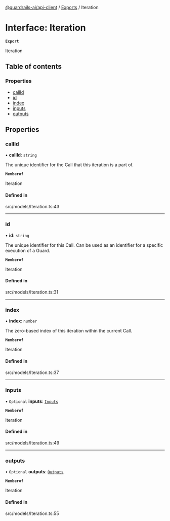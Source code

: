 [@guardrails-ai/api-client](../README.md) / [Exports](../modules.md) / Iteration

# Interface: Iteration

**`Export`**

Iteration

## Table of contents

### Properties

- [callId](Iteration.md#callid)
- [id](Iteration.md#id)
- [index](Iteration.md#index)
- [inputs](Iteration.md#inputs)
- [outputs](Iteration.md#outputs)

## Properties

### callId

• **callId**: `string`

The unique identifier for the Call that this iteration is a part of.

**`Memberof`**

Iteration

#### Defined in

src/models/Iteration.ts:43

___

### id

• **id**: `string`

The unique identifier for this Call.  Can be used as an identifier for a specific execution of a Guard.

**`Memberof`**

Iteration

#### Defined in

src/models/Iteration.ts:31

___

### index

• **index**: `number`

The zero-based index of this iteration within the current Call.

**`Memberof`**

Iteration

#### Defined in

src/models/Iteration.ts:37

___

### inputs

• `Optional` **inputs**: [`Inputs`](Inputs.md)

**`Memberof`**

Iteration

#### Defined in

src/models/Iteration.ts:49

___

### outputs

• `Optional` **outputs**: [`Outputs`](Outputs.md)

**`Memberof`**

Iteration

#### Defined in

src/models/Iteration.ts:55
